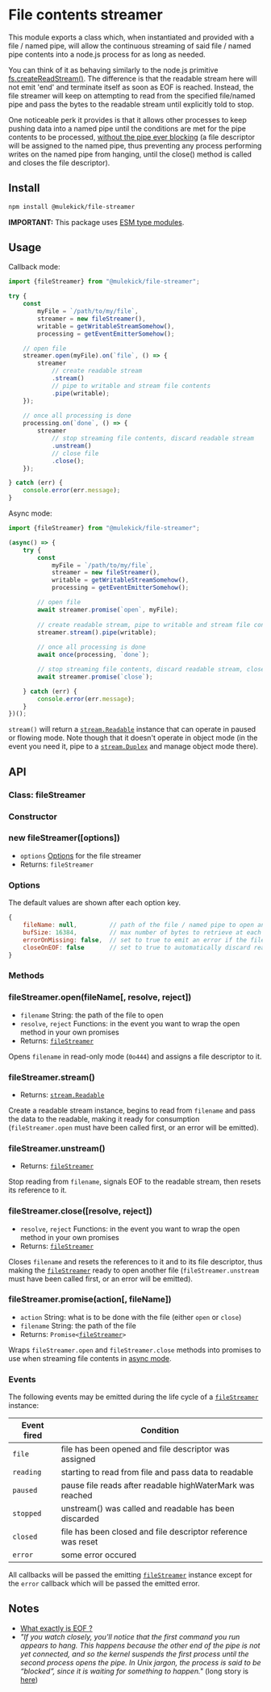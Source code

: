 # File contents streamer

This module exports a class which, when instantiated and provided with a file / named pipe, will allow the continuous streaming of said file / named pipe contents into a node.js process for as long as needed.

You can think of it as behaving similarly to the node.js primitive [fs.createReadStream()](https://nodejs.org/api/fs.html#fscreatereadstreampath-options). The difference is that the readable stream here will not emit 'end' and terminate itself as soon as EOF is reached. Instead, the file streamer will keep on attempting to read from the specified file/named pipe and pass the bytes to the readable stream until explicitly told to stop.

One noticeable perk it provides is that it allows other processes to keep pushing data into a named pipe until the conditions are met for the pipe contents to be processed, [without the pipe ever blocking](#fifo-block-note) (a file descriptor will be assigned to the named pipe, thus preventing any process performing writes on the named pipe from hanging, until the close() method is called and closes the file descriptor).

## Install

```sh
npm install @mulekick/file-streamer
```

**IMPORTANT:** This package uses [ESM type modules](https://nodejs.org/api/esm.html#modules-ecmascript-modules).

## Usage
<a id="file-streamer-callback-mode"></a>
Callback mode:

```js
import {fileStreamer} from "@mulekick/file-streamer";

try {
    const
        myFile = `/path/to/my/file`,
        streamer = new fileStreamer(),
        writable = getWritableStreamSomehow(),
        processing = getEventEmitterSomehow();

    // open file
    streamer.open(myFile).on(`file`, () => {
        streamer
            // create readable stream
            .stream()
            // pipe to writable and stream file contents
            .pipe(writable);
    });
    
    // once all processing is done
    processing.on(`done`, () => {
        streamer
            // stop streaming file contents, discard readable stream
            .unstream()
            // close file
            .close();
    });

} catch (err) {
    console.error(err.message);
}
```
<a id="file-streamer-async-mode"></a>
Async mode:

```js
import {fileStreamer} from "@mulekick/file-streamer";

(async() => {
    try {
        const
            myFile = `/path/to/my/file`,
            streamer = new fileStreamer(),
            writable = getWritableStreamSomehow(),
            processing = getEventEmitterSomehow();

        // open file
        await streamer.promise(`open`, myFile);
        
        // create readable stream, pipe to writable and stream file contents
        streamer.stream().pipe(writable);
        
        // once all processing is done
        await once(processing, `done`);

        // stop streaming file contents, discard readable stream, close file
        await streamer.promise(`close`);

    } catch (err) {
        console.error(err.message);
    }
})();
```

`stream()` will return a <code>[stream.Readable](https://nodejs.org/api/stream.html#class-streamreadable)</code> instance that can operate in paused or flowing mode. Note though that it doesn't operate in object mode (in the event you need it, pipe to a <code>[stream.Duplex](https://nodejs.org/api/stream.html#class-streamduplex)</code> and manage object mode there).

## API

<a id="class-file-streamer"></a>

### Class: fileStreamer

### Constructor

### new fileStreamer([options])
- `options` [Options](#file-streamer-options) for the file streamer
- Returns: `fileStreamer`

<a id="file-streamer-options"></a>

### Options

The default values are shown after each option key.

```js
{
    fileName: null,         // path of the file / named pipe to open and read from
    bufSize: 16384,         // max number of bytes to retrieve at each read / highWaterMark value for the readable stream
    errorOnMissing: false,  // set to true to emit an error if the file is renamed or deleted while its content is still being streamed
    closeOnEOF: false       // set to true to automatically discard readable stream and close file when EOF is reached (emulates fs.createReadStream)
}
```

### Methods

### fileStreamer.open(fileName[, resolve, reject])

- `filename` String: the path of the file to open
- `resolve`, `reject` Functions: in the event you want to wrap the open method in your own promises
- Returns: <code>[fileStreamer](#class-file-streamer)</code>

Opens `filename` in read-only mode (`0o444`) and assigns a file descriptor to it.

### fileStreamer.stream()

- Returns: <code>[stream.Readable](https://nodejs.org/api/stream.html#class-streamreadable)</code>

Create a readable stream instance, begins to read from `filename` and pass the data to the readable, making it ready for consumption (`fileStreamer.open` must have been called first, or an error will be emitted).

### fileStreamer.unstream()

- Returns: <code>[fileStreamer](#class-file-streamer)</code>

Stop reading from `filename`, signals EOF to the readable stream, then resets its reference to it.

### fileStreamer.close([resolve, reject])

- `resolve`, `reject` Functions: in the event you want to wrap the open method in your own promises
- Returns: <code>[fileStreamer](#class-file-streamer)</code>

Closes `filename` and resets the references to it and to its file descriptor, thus making the <code>[fileStreamer](#class-file-streamer)</code> ready to open another file (`fileStreamer.unstream` must have been called first, or an error will be emitted).

### fileStreamer.promise(action[, fileName])

- `action` String: what is to be done with the file (either `open` or `close`)
- `filename` String: the path of the file
- Returns: <code>Promise&lt;[fileStreamer](#class-file-streamer)&gt;</code>

Wraps `fileStreamer.open` and `fileStreamer.close` methods into promises to use when streaming file contents in [async mode](#file-streamer-async-mode).

### Events

The following events may be emitted during the life cycle of a <code>[fileStreamer](#class-file-streamer)</code> instance:

| Event fired         | Condition                                                    |
| ------------------- | -------------------------------------------------------------|
| `file   `           | file has been opened and file descriptor was assigned        |
| `reading`           | starting to read from file and pass data to readable         |
| `paused`            | pause file reads after readable highWaterMark was reached    |
| `stopped`           | unstream() was called and readable has been discarded        |
| `closed`            | file has been closed and file descriptor reference was reset |
| `error`             | some error occured                                           |

All callbacks will be passed the emitting <code>[fileStreamer](#class-file-streamer)</code> instance except for the `error` callback which will be passed the emitted error.

## Notes
- [What exactly is EOF ?](https://ruslanspivak.com/eofnotchar/)
<a id="fifo-block-note"></a>
- *"If you watch closely, you'll notice that the first command you run appears to hang. This happens because the other end of the pipe is not yet connected, and so the kernel suspends the first process until the second process opens the pipe. In Unix jargon, the process is said to be “blocked”, since it is waiting for something to happen."* (long story is [here](https://www.linuxjournal.com/article/2156))